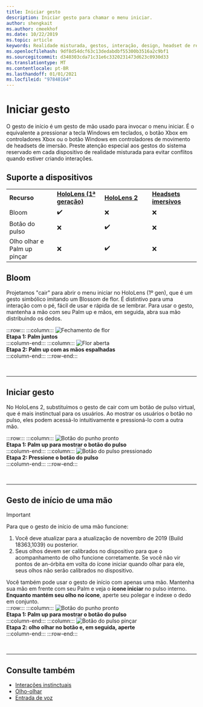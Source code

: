 ```yaml
---
title: Iniciar gesto
description: Iniciar gesto para chamar o menu iniciar.
author: shengkait
ms.author: cmeekhof
ms.date: 10/22/2019
ms.topic: article
keywords: Realidade misturada, gestos, interação, design, headset de realidade misturada, headset de realidade mista do Windows, headset da realidade virtual, HoloLens, MRTK, kit de ferramentas da realidade misturada, flor
ms.openlocfilehash: 9df8d54dcf63c13dedabdbf55300b3516a2c9bf1
ms.sourcegitcommit: d340303cda71c31e6c3320231473d623c0930d33
ms.translationtype: MT
ms.contentlocale: pt-BR
ms.lasthandoff: 01/01/2021
ms.locfileid: "97848164"
---
```

# <a name="start-gesture"></a>Iniciar gesto

O gesto de início é um gesto de mão usado para invocar o menu iniciar. É o equivalente a pressionar a tecla Windows em teclados, o botão Xbox em controladores Xbox ou o botão Windows em controladores de movimento de headsets de imersão. Preste atenção especial aos gestos do sistema reservado em cada dispositivo de realidade misturada para evitar conflitos quando estiver criando interações.

## <a name="device-support"></a>Suporte a dispositivos

<table>
    <colgroup>
    <col width="25%" />
    <col width="25%" />
    <col width="25%" />
    <col width="25%" />
    </colgroup>
    <tr>
        <td><strong>Recurso</strong></td>
        <td><a href="../hololens-hardware-details.md"><strong>HoloLens (1ª geração)</strong></a></td>
        <td><a href="https://docs.microsoft.com/hololens/hololens2-hardware"><strong>HoloLens 2</strong></td>
        <td><a href="../discover/immersive-headset-hardware-details.md"><strong>Headsets imersivos</strong></a></td>
    </tr>
     <tr>
        <td>Bloom</td>
        <td>✔️</td>
        <td>❌</td>
        <td>❌</td>
    </tr>
     <tr>
        <td>Botão do pulso</td>
        <td>❌</td>
        <td>✔️</td>
        <td>❌</td>
    </tr>
    <tr>
        <td>Olho olhar e Palm up pinçar</td>
        <td>❌</td>
        <td>✔️</td>
        <td>❌</td>
    </tr>
</table>

## <a name="bloom"></a>Bloom

Projetamos "cair" para abrir o menu iniciar no HoloLens (1º gen), que é um gesto simbólico imitando um Blossom de flor. É distintivo para uma interação com o pé, fácil de usar e rápida de se lembrar. Para usar o gesto, mantenha a mão com seu Palm up e mãos, em seguida, abra sua mão distribuindo os dedos.

:::row:::
    :::column:::
        ![Fechamento de flor](images/bloom-close.png)<br>
        **Etapa 1: Palm juntos**<br>
    :::column-end:::
    :::column:::
        ![Flor aberta](images/bloom-open.png)<br>
        **Etapa 2: Palm up com as mãos espalhadas**<br>
    :::column-end:::
:::row-end:::

<br>

---

## <a name="start-gesture"></a>Iniciar gesto

No HoloLens 2, substituímos o gesto de cair com um botão de pulso virtual, que é mais instinctual para os usuários. Ao mostrar os usuários o botão no pulso, eles podem acessá-lo intuitivamente e pressioná-lo com a outra mão.

:::row:::
    :::column:::
        ![Botão do punho pronto](images/wrist-button-ready.png)<br>
        **Etapa 1: Palm up para mostrar o botão do pulso**<br>
    :::column-end:::
    :::column:::
        ![Botão do pulso pressionado](images/wrist-button-press.png)<br>
        **Etapa 2: Pressione o botão do pulso**<br>
    :::column-end:::
:::row-end:::

<br>

---

## <a name="one-handed-start-gesture"></a>Gesto de início de uma mão

> [!IMPORTANT]
> Para que o gesto de início de uma mão funcione:
>
> 1. Você deve atualizar para a atualização de novembro de 2019 (Build 18363,1039) ou posterior.
> 1. Seus olhos devem ser calibrados no dispositivo para que o acompanhamento de olho funcione corretamente. Se você não vir pontos de an-órbita em volta do ícone iniciar quando olhar para ele, seus olhos não serão calibrados no dispositivo.

Você também pode usar o gesto de início com apenas uma mão. Mantenha sua mão em frente com seu Palm e veja o **ícone iniciar** no pulso interno. **Enquanto mantém seu olho no ícone**, aperte seu polegar e indexe o dedo em conjunto.<br>
:::row:::
    :::column:::
        ![Botão do punho pronto](images/wrist-button-ready.png)<br>
        **Etapa 1: Palm up para mostrar o botão do pulso**<br>
    :::column-end:::
    :::column:::
        ![Botão do pulso pinçar](images/wrist-button-pinch.png)<br>
        **Etapa 2: olho olhar no botão e, em seguida, aperte**<br>
    :::column-end:::
:::row-end:::

<br>

---

## <a name="see-also"></a>Consulte também

* [Interações instinctuais](interaction-fundamentals.md)
* [Olho-olhar](eye-tracking.md)
* [Entrada de voz](voice-input.md)
